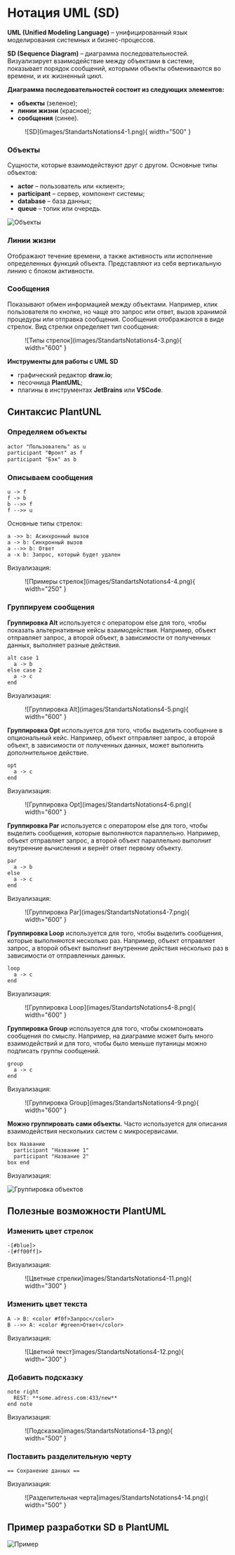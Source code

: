 # Нотация UML (SD)

**UML (Unified Modeling Language)** – унифицированный язык моделирования системных и бизнес-процессов.

**SD (Sequence Diagram)** – диаграмма последовательностей. Визуализирует взаимодействие между объектами в системе, показывает порядок сообщений, которыми объекты обмениваются во времени, и их жизненный цикл.

**Диаграмма последовательностей состоит из следующих элементов:**

- **объекты** (зеленое);
- **линии жизни** (красное);
- **сообщения** (синее).

<figure markdown="span">
  ![SD](images/StandartsNotations4-1.png){ width="500" }
</figure>

### Объекты
Сущности, которые взаимодействуют друг с другом. Основные типы объектов:
- **actor** – пользователь или «клиент»;
- **participant** – сервер, компонент системы;
- **database** – база данных;
- **queue** – топик или очередь.

![Объекты](images/StandartsNotations4-2.png)

### Линии жизни
Отображают течение времени, а также активность или исполнение определенных функций объекта. Представляют из себя вертикальную линию с блоком активности.

### Сообщения
Показывают обмен информацией между объектами. Например, клик пользователя по кнопке, но чаще это запрос или ответ, вызов хранимой процедуры или отправка сообщения. Сообщения отображаются в виде стрелок. Вид стрелки определяет тип сообщения:
<figure markdown="span">
  ![Типы стрелок](images/StandartsNotations4-3.png){ width="600" }
</figure>

**Инструменты для работы с UML SD**

- графический редактор **draw.io**;
- песочница **PlantUML**;
- плагины в инструментах **JetBrains** или **VSCode**.

## Синтаксис PlantUNL

### Определяем объекты
```html
actor "Пользователь" as u
participant "Фронт" as f
participant "Бэк" as b
```
### Описываем сообщения
```plantuml
u -> f
f -> b
b -->> f
f -->> u
```

Основные типы стрелок:
```plantuml
a ->> b: Асинхронный вызов
a -> b: Синхронный вызов
a -->> b: Ответ
a -x b: Запрос, который будет удален
```
Визуализация:

<figure markdown="span">
  ![Примеры стрелок](images/StandartsNotations4-4.png){ width="250" }
</figure>

### Группируем сообщения
**Группировка Alt** используется с оператором else для того, чтобы показать альтернативные кейсы взаимодействия. Например, объект отправляет запрос, а второй объект, в зависимости от полученных данных, выполняет разные действия.
```plantuml
alt case 1
  a -> b
else case 2
  a -> c
end
```
Визуализация:

<figure markdown="span">
  ![Группировка Alt](images/StandartsNotations4-5.png){ width="600" }
</figure>

**Группировка Opt** используется для того, чтобы выделить сообщение в опциональный кейс. Например, объект отправляет запрос, а второй объект, в зависимости от полученных данных, может выполнить дополнительное действие.
```plantuml
opt
  a -> c
end
```
Визуализация:

<figure markdown="span">
  ![Группировка Opt](images/StandartsNotations4-6.png){ width="600" }
</figure>

**Группировка Par** используется с оператором else для того, чтобы выделить сообщения, которые выполняются параллельно. Например, объект отправляет запрос, а второй объект параллельно выполнит внутренние вычисления и вернёт ответ первому объекту.
```plantuml
par
  a -> b
else
  a -> c
end
```
Визуализация:

<figure markdown="span">
  ![Группировка Par](images/StandartsNotations4-7.png){ width="600" }
</figure>

**Группировка Loop** используется для того, чтобы выделить сообщения, которые выполняются несколько раз. Например, объект отправляет запрос, а второй объект выполнит внутренние действия несколько раз в зависимости от отправленных данных.
```plantuml
loop
  a -> c
end
```
Визуализация:

<figure markdown="span">
  ![Группировка Loop](images/StandartsNotations4-8.png){ width="600" }
</figure>

**Группировка Group** используется для того, чтобы скомпоновать сообщения по смыслу. Например, на диаграмме может быть много взаимодействий и для того, чтобы было меньше путаницы можно подписать группы сообщений.
```plantuml
group
  a -> c
end
```
Визуализация:

<figure markdown="span">
  ![Группировка Group](images/StandartsNotations4-9.png){ width="600" }
</figure>

**Можно группировать сами объекты.** Часто используется для описания взаимодействия нескольких систем с микросервисами.
```plantuml
box Название
  participant "Название 1"
  participant "Название 2"
box end
```
Визуализация:

![Группировка объектов](images/StandartsNotations4-10.png)

## Полезные возможности PlantUML
### Изменить цвет стрелок
```plantuml
-[#blue]>
-[#ff00ff]>
```
Визуализация:

<figure markdown="span">
  ![Цветные стрелки]images/StandartsNotations4-11.png){ width="300" }
</figure>

### Изменить цвет текста
```plantuml
A -> B: <color #f0f>Запрос</color>
B -->> A: <color #green>Ответ</color>
```
Визуализация:

<figure markdown="span">
  ![Цветной текст]images/StandartsNotations4-12.png){ width="300" }
</figure>

### Добавить подсказку
```plantuml
note right
  REST: **some.adress.com:433/new**
end note
```
Визуализация:

<figure markdown="span">
  ![Подсказка]images/StandartsNotations4-13.png){ width="500" }
</figure>

### Поставить разделительную черту
```plantuml
== Сохранение данных ==
```
Визуализация:

<figure markdown="span">
  ![Разделительная черта]images/StandartsNotations4-14.png){ width="500" }
</figure>

## Пример разработки SD в PlantUML
![Пример](images/StandartsNotations4-15.png)